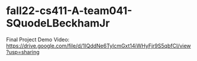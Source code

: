 # fall22-cs411-A-team041-SQuodeLBeckhamJr

Final Project Demo Video: https://drive.google.com/file/d/1IQddNe6TylcmGxt14iWHyFjr9S5qbfCI/view?usp=sharing 


